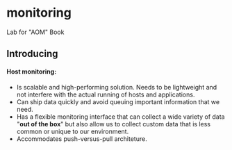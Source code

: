 # monitoring
Lab for "AOM" Book  
  
## Introducing

#### Host monitoring:  
* Is scalable and high-performing solution. Needs to be lightweight and not interfere with the actual running of hosts and applications.
* Can ship data quickly and avoid queuing important information that we need.
* Has a flexible monitoring interface that can collect a wide variety of data "**out of the box**" but also allow us to collect custom data that is less common or unique to our environment.
* Accommodates push-versus-pull architeture.
